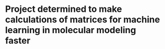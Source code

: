 # Project determined to make calculations of matrices for machine learning in molecular modeling faster
